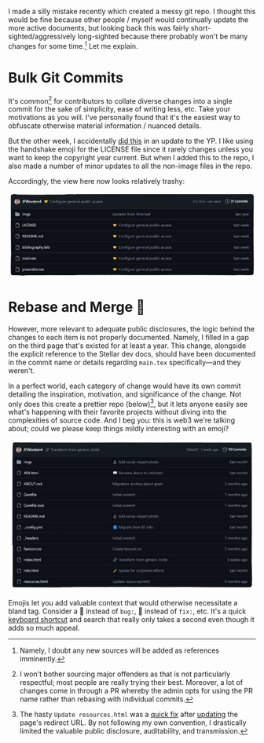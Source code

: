 I made a silly mistake recently which created a messy git repo. I thought this would be fine because other people / myself would continually update the more active documents, but looking back this was fairly short-sighted/aggressively long-sighted because there probably won't be many changes for some time.[^bib] Let me explain.

[^bib]: Namely, I doubt any new sources will be added as references imminently.

# Bulk Git Commits

It's common[^src] for contributors to collate diverse changes into a single commit for the sake of simplicity, ease of writing less, etc. Take your motivations as you will. I've personally found that it's the easiest way to obfuscate otherwise material information / nuanced details.

[^src]: I won't bother sourcing major offenders as that is not particularly respectful; most people are really trying their best. Moreover, a lot of changes come in through a PR whereby the admin opts for using the PR name rather than rebasing with individual commits.

But the other week, I accidentally [did this](https://github.com/blocktransfer/yellowpaper/commit/81c763ed256f9ab0e23bbaff7d98dfef215205c9) in an update to the YP. I like using the handshake emoji for the LICENSE file since it rarely changes unless you want to keep the copyright year current. But when I added this to the repo, I also made a number of minor updates to all the non-image files in the repo.

Accordingly, the view here now looks relatively trashy:

![yp-commits](imgs/universal-disorganized-bulk.png)

# Rebase and Merge 🙏

However, more relevant to adequate public disclosures, the logic behind the changes to each item is not properly documented. Namely, I filled in a gap on the third page that's existed for at least a year. This change, alongside the explicit reference to the Stellar dev docs, should have been documented in the commit name or details regarding `main.tex` specifically&mdash;and they weren't.

In a perfect world, each category of change would have its own commit detailing the inspiration, motivation, and significance of the change. Not only does this create a prettier repo (below)[^whop], but it lets anyone easily see what's happening with their favorite projects without diving into the complexities of source code. And I beg you: this is web3 we're talking about; could we please keep things mildly interesting with an emoji?

![prsnl-repo](imgs/pretty-specific-commits.png)

Emojis let you add valuable context that would otherwise necessitate a bland tag. Consider a 🐛 instead of `bug:`, 🔨 instead of `fix:`, etc. It's a quick [keyboard shortcut](TODO_WRITE_ARTICLE_ON_HOW_USE_EMOJI_SHORTCUTS) and search that really only takes a second even though it adds so much appeal. <!-- lol -->

[^whop]: The hasty `Update resources.html` was a [quick fix](https://github.com/JFWooten4/JFWooten4/commit/2fcfedad073958a44bbd3034c3e2c58ac9e734a6) after [updating](https://github.com/JFWooten4/JFWooten4/commit/4436b5c81dd50f8f5ad8d142bd69bfcc3dd985bb) the page's redirect URL. By not following my own convention,[^tst] I drastically limited the valuable public disclosure, auditability, and transmission.

[^tst]: Four descriptive words after an emoji, with additional context in the description. _See, e.g._ conversation not documented publicly which can now be referenced in [compliance update](https://github.com/blocktransfer/website/commit/e6b2c675063c7702817e1276d0311e4cac4207d7). These backhooks have material implications in streamlining, facilitating, and provoking permissionless innovation.
